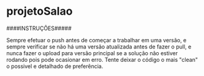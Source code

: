 # projetoSalao

####INSTRUÇÔES#####

Sempre efetuar o push antes de começar a trabalhar em uma versão, e sempre verificar se não há uma versão atualizada antes de fazer o pull, e nunca fazer o upload para versão principal se a solução não estiver rodando pois pode ocasionar em erro.
Tente deixar o código o mais "clean" o possivel e detalhado de preferência.
